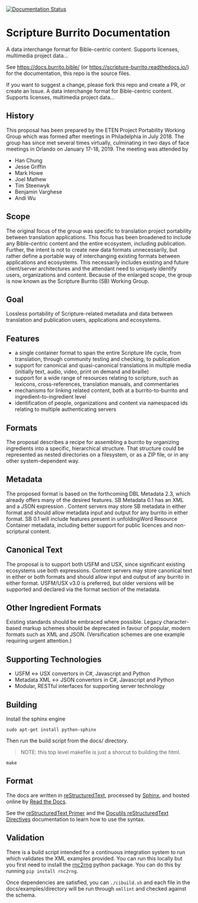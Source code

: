 [![Documentation Status](https://readthedocs.org/projects/scripture-burrito/badge/?version=latest)](https://docs.burrito.bible/en/latest/?badge=latest)
# Scripture Burrito Documentation

A data interchange format for Bible-centric content. Supports licenses, multimedia project data...
  
See https://docs.burrito.bible/ (or https://scripture-burrito.readthedocs.io/) for the documentation, this repo is the source files.

If you want to suggest a change, please fork this repo and create a PR, or create an Issue.
A data interchange format for Bible-centric content. Supports licenses, multimedia project data...

## History

This proposal has been prepared by the ETEN Project Portability Working Group which was
formed after meetings in Philadelphia in July 2018. The group has since met several times
virtually, culminating in two days of face meetings in Orlando on January 17-18, 2019. The
meeting was attended by

* Han Chung
* Jesse Griffin
* Mark Howe
* Joel Mathew
* Tim Steenwyk
* Benjamin Varghese
* Andi Wu

## Scope

The original focus of the group was specific to translation project portability between translation
applications. This focus has been broadened to include any Bible-centric content and the entire
ecosystem, including publication. Further, the intent is not to create new data formats
unnecessarily, but rather define a portable way of interchanging existing formats between
applications and ecosystems. This necessarily includes existing and future client/server
architectures and the attendant need to uniquely identify users, organizations and content.
Because of the enlarged scope, the group is now known as the Scripture Burrito (SB) Working
Group.

## Goal

Lossless portability of Scripture-related metadata and data between translation and publication
users, applications and ecosystems.

## Features

* a single container format to span the entire Scripture life cycle, from translation, through
community testing and checking, to publication
* support for canonical and quasi-canonical translations in multiple media (initially text,
audio, video, print on demand and braille)
* support for a wide range of resources relating to scripture, such as lexicons,
cross-references, translation manuals, and commentaries
* mechanisms for linking related content, both at a burrito-to-burrito and
ingredient-to-ingredient level
* identification of people, organizations and content via namespaced ids relating to multiple
authenticating servers

## Formats

The proposal describes a recipe for assembling a burrito by organizing ingredients into a specific,
hierarchical structure. That structure could be represented as nested directories on a filesystem, or
as a ZIP file, or in any other system-dependent way.

## Metadata

The proposed format is based on the forthcoming DBL Metadata 2.3, which already offers many of
the desired features. SB Metadata 0.1 has an XML and a JSON expression . Content servers may
store SB metadata in either format and should allow metadata input and output for any burrito in
either format. SB 0.1 will include features present in unfoldingWord Resource Container metadata,
including better support for public licences and non-scriptural content.

## Canonical Text

The proposal is to support both USFM and USX, since significant existing ecosystems use both
expressions. Content servers may store canonical text in either or both formats and should allow
input and output of any burrito in either format. USFM/USX v3.0 is preferred, but older versions
will be supported and declared via the format section of the metadata.

## Other Ingredient Formats

Existing standards should be embraced where possible. Legacy character-based markup
schemes should be deprecated in favour of popular, modern formats such as XML and JSON.
(Versification schemes are one example requiring urgent attention.)

## Supporting Technologies

* USFM ↔ USX convertors in C#, Javascript and Python
* Metadata XML ↔ JSON convertors in C#, Javascript and Python
* Modular, RESTful interfaces for supporting server technology

## Building

Install the sphinx engine

    sudo apt-get install python-sphinx

Then run the build script from the docs/ directory.

> NOTE: this top level makefile is just a shorcut to building the html.

    make

## Format

The docs are written in [reStructuredText](http://www.sphinx-doc.org/en/master/rest.html), processed by [Sphinx](http://www.sphinx-doc.org/en/master/index.html), and hosted online by [Read the Docs](https://readthedocs.org/).

See the [reStructuredText Primer](http://www.sphinx-doc.org/en/master/rest.html) and the [Docutils reStructuredText Directives](http://docutils.sourceforge.net/docs/ref/rst/directives.html) documentation to learn how to use the syntax.

## Validation

There is a build script intended for a continuous integration system to run which validates the XML examples provided. You can run this locally but you first need to install the [rnc2rng](https://github.com/djc/rnc2rng) python package. You can do this by running `pip install rnc2rng`.

Once dependencies are satisfied, you can `./cibuild.sh` and each file in the docs/examples/directory will be run through `xmllint` and checked against the schema.
